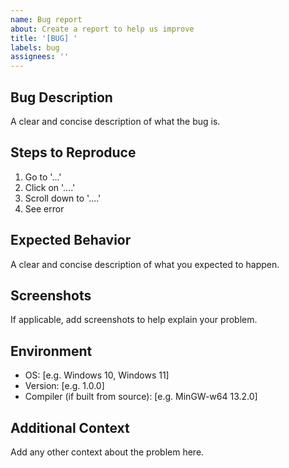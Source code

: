 ```yaml
---
name: Bug report
about: Create a report to help us improve
title: '[BUG] '
labels: bug
assignees: ''
---
```


## Bug Description
A clear and concise description of what the bug is.

## Steps to Reproduce
1. Go to '...'
2. Click on '....'
3. Scroll down to '....'
4. See error

## Expected Behavior
A clear and concise description of what you expected to happen.

## Screenshots
If applicable, add screenshots to help explain your problem.

## Environment
- OS: [e.g. Windows 10, Windows 11]
- Version: [e.g. 1.0.0]
- Compiler (if built from source): [e.g. MinGW-w64 13.2.0]

## Additional Context
Add any other context about the problem here.